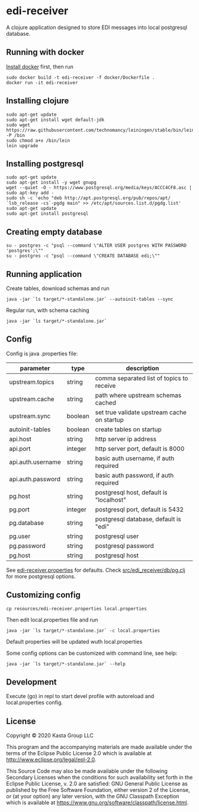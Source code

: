 # edi-receiver

A clojure application designed to store EDI messages into local postgresql database.

## Running with docker

[Install docker](https://docs.docker.com/install/) first, then run 
```
sudo docker build -t edi-receiver -f docker/Dockerfile .
docker run -it edi-receiver
```

## Installing clojure
```
sudo apt-get update 
sudo apt-get install wget default-jdk
sudo wget https://raw.githubusercontent.com/technomancy/leiningen/stable/bin/lein -P /bin
sudo chmod a+x /bin/lein
lein upgrade
```

## Installing postgresql
```
sudo apt-get update 
sudo apt-get install -y wget gnupg
wget --quiet -O - https://www.postgresql.org/media/keys/ACCC4CF8.asc | sudo apt-key add - 
sudo sh -c 'echo "deb http://apt.postgresql.org/pub/repos/apt/ `lsb_release -cs`-pgdg main" >> /etc/apt/sources.list.d/pgdg.list'
sudo apt-get update
sudo apt-get install postgresql
```

## Creating empty database
```
su - postgres -c "psql --command \"ALTER USER postgres WITH PASSWORD 'postgres';\""
su - postgres -c "psql --command \"CREATE DATABASE edi;\""
```

## Running application 
Create tables, download schemas and run
```
java -jar `ls target/*-standalone.jar` --autoinit-tables --sync
```
Regular run, with schema caching  
```
java -jar `ls target/*-standalone.jar`
```

## Config
Config is java .properties file:

| parameter | type | description |
|---|---|---|
| upstream.topics | string  | comma separated list of topics to receive |
| upstream.cache | string | path where upstream schemas cached |
| upstream.sync | boolean | set true validate upstream cache on startup |
| autoinit-tables | boolean | create tables on startup |
| api.host | string | http server ip address |
| api.port | integer | http server port, default is 8000 |
| api.auth.username | string | basic auth username, if auth required |
| api.auth.password | string | basic auth password, if auth required |
| pg.host | string | postgresql host, default is "localhost" |
| pg.port | integer | postgresql port, default is 5432 |
| pg.database | string | postgresql database, default is "edi" |
| pg.user | string | postgresql user |
| pg.password | string | postgresql password |
| pg.host | string | postgresql host |

See [edi-receiver.properties](resources/edi-receiver.properties) for defaults.
Check [src/edi_receiver/db/pg.clj](src/edi_receiver/db/pg.clj) for more postgresql options.

## Customizing config
```
cp resources/edi-receiver.properties local.properties
```
Then edit local.properties file and run
```
java -jar `ls target/*-standalone.jar` -c local.properties
```
Default properties will be updated wuth local.properties

Some config options can be customized with command line, see help:
```
java -jar `ls target/*-standalone.jar` --help
```

## Development

Execute (go) in repl to start devel profile with autoreload and local.properties config.

## License

Copyright © 2020 Kasta Group LLC

This program and the accompanying materials are made available under the
terms of the Eclipse Public License 2.0 which is available at
http://www.eclipse.org/legal/epl-2.0.

This Source Code may also be made available under the following Secondary
Licenses when the conditions for such availability set forth in the Eclipse
Public License, v. 2.0 are satisfied: GNU General Public License as published by
the Free Software Foundation, either version 2 of the License, or (at your
option) any later version, with the GNU Classpath Exception which is available
at https://www.gnu.org/software/classpath/license.html.
